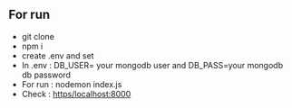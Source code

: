 ## For run 

- git clone 
- npm i 
- create .env and set
- In .env : DB_USER= your mongodb user and DB_PASS=your mongodb db password
- For run : nodemon index.js
- Check : [https/localhost:8000](http://localhost:8000)